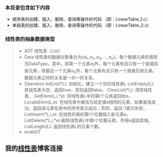 
### 本目录包含如下内容  

- 顺序表的创建、插入、删除、查询等操作的代码 （即：LinearTable_1.c）
- 单链表的创建、插入、删除、查询等操作的代码 （即：LinearTable_2.c)   

### 线性表的抽象数据类型

> - ADT 线性表（List）
> - Data
>   线性表的数据对象集合为$\{a_1,a_2,a_3,...,a_n\}$，每个数据元素的类型为DataType。其中，除第一个元素$a_1$外，每个元素有且只有一个直接前驱元素，除最后一个元素$a_n$外，每个元素有且只有一个直接后继元素。数据元素之间的关系是一对一的关系。
> - Operation
>   InitList(*L):       初始化，建立一个空的线性表L
>   ListEmpty(L):       若线性表为空，返回true，否则返回false。
>   ClearList(*L):      清空线性表。
>   GetElem(L,i,*e):    将线性表L中的第i个元素返回给e。
>   LocateElem(L,e):    在线性表中查找与给定值e相同的元素，如果查找成功，返回该元素在表中的序号表示成功；否则，返回-1表示失败。
>   ListInsert(*L,i,e): 在线性的表的第i个位置插入新元素e。
>   ListDelete(*L,i,*e):删除线性表L中第i个位置元素，并用e返回其值。
>   ListLength(L):      返回线性表L的元素个数。
> - endADT  

## 我的[线性表](https://sxhpai.github.io/2022/03/25/DS/DS1/)博客连接
